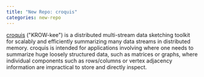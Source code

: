```yaml
---
title: "New Repo: croquis"
categories: new-repo
---
```


[croquis](https://github.com/LLNL/croquis) ("KROW-kee") is a distributed multi-stream data sketching toolkit for scalably and efficiently summarizing many data streams in distributed memory. croquis is intended for applications involving where one needs to summarize huge loosely structured data, such as matrices or graphs, where individual components such as rows/columns or vertex adjacency information are impractical to store and directly inspect.
